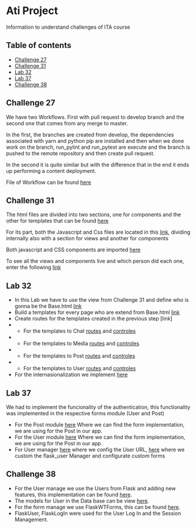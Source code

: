 # Ati Project

Information to understand challenges of ITA course

## Table of contents

- [Challenge 27](#lab-27)
- [Challenge 31](#lab-31)
- [Lab 32](#lab-32)
- [Lab 37](#lab-37)
- [Challenge 38](#lab-38)

## Challenge 27 <a name="lab-27"></a>

We have two Workflows. First with pull request to develop branch and the second one that comes from any merge to master.

In the first, the branches are created from develop, the dependencies associated with yarn and python pip are installed and then when we done work on the branch, run_pylint and run_pytest are execute and the branch is pushed to the remote repository and then create pull request.

In the second it is quite similar but with the difference that in the end it ends up performing a content deployment.

File of Workflow can be found [here](/.github/workflows/dev.yaml)

## Challenge 31 <a name="lab-31"></a>

The html files are divided into two sections, one for components and the other for templates that can be found [here](src/templates)

For its part, both the Javascript and Css files are located in this [link](/src/frontend/static_src), dividing internally also with a section for views and another for components

Both javascript and CSS components are imported [here](/src/templates/user/auth/base.html)

To see all the views and components live and which person did each one, enter the following [link](https://ati.vittorioadesso.com/showroom/)

## Lab 32 <a name="lab-32"></a>
  - In this Lab we have to use the view from Challenge 31 and define who is gonna be the Base.html [link](https://github.com/Vixx-X/ati-project/blob/master/src/templates/base.html)
  - Build a templates for every page who are extend from  Base.html [link](https://github.com/Vixx-X/ati-project/blob/master/src/templates)
  - Create routes for the templates created in the previous step [link]
  - - For the templates to Chat [routes](https://docs.ati.vittorioadesso.com/backend.apps.chat.html?highlight=url#module-backend.apps.chat.urls) and [controles](https://docs.ati.vittorioadesso.com/backend.apps.chat.html?highlight=views#module-backend.apps.chat.views)
  - - For the templates to Media [routes](https://docs.ati.vittorioadesso.com/backend.apps.media.html?highlight=url#module-backend.apps.media.urls) and [controles](https://docs.ati.vittorioadesso.com/backend.apps.chat.html?highlight=url#module-backend.apps.media.views)
  - - For the templates to Post [routes](https://docs.ati.vittorioadesso.com/backend.apps.posts.html?highlight=url#module-backend.apps.posts.urls) and [controles](https://docs.ati.vittorioadesso.com/backend.apps.chat.html?highlight=url#module-backend.apps.posts.views)
  - - For the templates to User [routes](https://docs.ati.vittorioadesso.com/backend.apps.user.html?highlight=url#module-backend.apps.user.urls) and [controles](https://docs.ati.vittorioadesso.com/backend.apps.chat.html?highlight=url#module-backend.apps.user.views)
  - For the internasionalization we implement [here](https://docs.ati.vittorioadesso.com/_modules/backend/core.html#init_app)

## Lab 37 <a name="lab-37"></a>
  
  We had to implement the funcionality of the authentication, this functionality was implemented in the respective forms module (User and Post)
  - For the Post module [here](https://docs.ati.vittorioadesso.com/backend.apps.posts.html) Where we can find the form implementation, we are using for the Post in our app.
  - For the User module [here](https://docs.ati.vittorioadesso.com/backend.apps.user.html) Where we can find the form implementation, we are using for the Post in our app.
  - For User manager [here](https://docs.ati.vittorioadesso.com/config.html) where we config the User URL, [here](https://docs.ati.vittorioadesso.com/backend.html?highlight=user_mana#module-backend.user_manager) where we custom the flask_user Manager and configurate custom forms
  

## Challenge 38 <a name="lab-38"></a>

- For the User manage we use the Users from Flask and adding new features, this implementation can be found [here](/src/backend/user_manager.py).
- The models for User in the Data base can be view [here](/src/backend/apps/user/models.py).
- For the form manage we use FlaskWTForms, this can be found [here](/src/backend/apps/user/forms.py).
- FlaskUser, FlaskLogIn were used for the User Log In and the Session Management.
